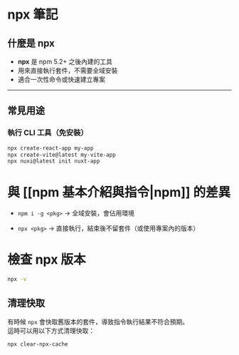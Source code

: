 # npx 筆記

## 什麼是 npx
- **npx** 是 npm 5.2+ 之後內建的工具
- 用來直接執行套件，不需要全域安裝
- 適合一次性命令或快速建立專案

---

## 常見用途

### 執行 CLI 工具（免安裝）

```bash
npx create-react-app my-app
npx create-vite@latest my-vite-app
npx nuxi@latest init nuxt-app
```

# 與 [[npm 基本介紹與指令|npm]] 的差異
- `npm i -g <pkg>` → 全域安裝，會佔用環境
    
- `npx <pkg>` → 直接執行，結束後不留套件（或使用專案內的版本）

# 檢查 npx 版本

``` bash
npx -v
```

## 清理快取

有時候 `npx` 會快取舊版本的套件，導致指令執行結果不符合預期。  
這時可以用以下方式清理快取：

```bash
npx clear-npx-cache
```